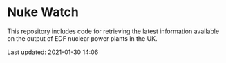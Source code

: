 # Nuke Watch

This repository includes code for retrieving the latest information available on the output of EDF nuclear power plants in the UK.

Last updated: 2021-01-30 14:06